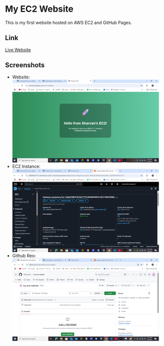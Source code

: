 # My EC2 Website
This is my first website hosted on AWS EC2 and GitHub Pages.
## Link
[Live Website](https://sharvan22.github.io/my-ec2-website/)

## Screenshots
- Website: ![Website Screenshot](https://github.com/Sharvan22/my-ec2-website/blob/main/website%20screenshot.png)
- EC2 Instance: ![EC2 Screenshot](https://github.com/Sharvan22/my-ec2-website/blob/main/Instance%20Summary-edited.png)
- Github Reo: ![Repo Page Screenshot](https://github.com/Sharvan22/my-ec2-website/blob/main/Github%20Repo.png)

